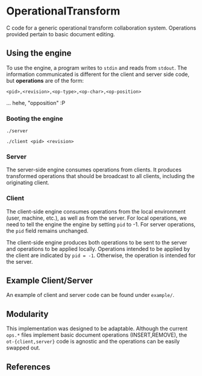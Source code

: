 # OperationalTransform
C code for a generic operational transform collaboration system. Operations provided pertain to basic document editing.

## Using the engine
To use the engine, a program writes to `stdin` and reads from `stdout`.
The information communicated is different for the client and server side code, but **operations** are of the form:

`<pid>,<revision>,<op-type>,<op-char>,<op-position>`

... hehe, "opposition" :P

### Booting the engine
`./server`

`./client <pid> <revision>`

### Server
The server-side engine consumes operations from clients.
It produces transformed operations that should be broadcast to all clients, including the originating client.

### Client
The client-side engine consumes operations from the local environment (user, machine, etc.), as well as from the server.
For local operations, we need to tell the engine the engine by setting `pid` to -1.
For server operations, the `pid` field remains unchanged.

The client-side engine produces both operations to be sent to the server and operations to be applied locally.
Operations intended to be applied by the client are indicated by `pid = -1`.
Otherwise, the operation is intended for the server.

## Example Client/Server
An example of client and server code can be found under `example/`.

## Modularity
This implementation was designed to be adaptable.
Although the current `ops.*` files implement basic document operations (INSERT,REMOVE), the `ot-{client,server}` code is agnostic and the operations can be easily swapped out.

## References
